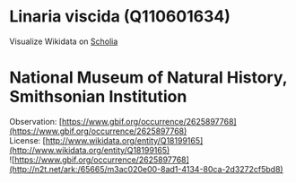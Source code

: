
Linaria viscida (Q110601634)
============================
  
Visualize Wikidata on [Scholia](https://scholia.toolforge.org/taxon/Q110601634)
# National Museum of Natural History, Smithsonian Institution
  
Observation: [https://www.gbif.org/occurrence/2625897768](https://www.gbif.org/occurrence/2625897768)  
License: [http://www.wikidata.org/entity/Q18199165](http://www.wikidata.org/entity/Q18199165)  
![https://www.gbif.org/occurrence/2625897768](http://n2t.net/ark:/65665/m3ac020e00-8ad1-4134-80ca-2d3272cf5bd8)